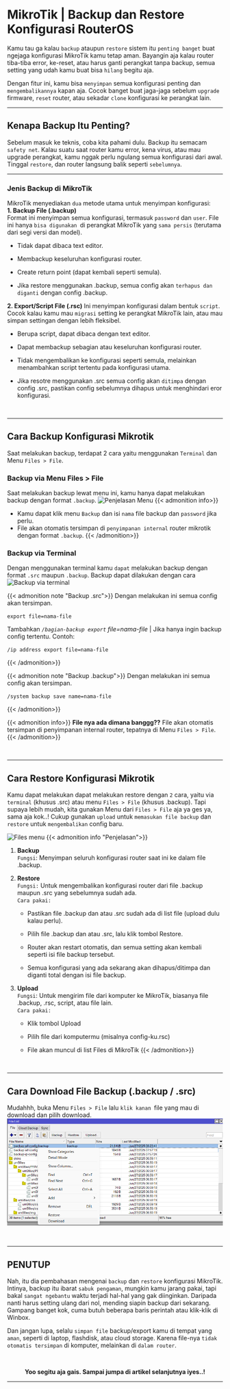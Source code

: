 # MikroTik | Backup dan Restore Konfigurasi RouterOS


<!--more-->

Kamu tau ga kalau `backup` ataupun `restore` sistem itu `penting banget` buat ngejaga konfigurasi MikroTik kamu tetap aman. Bayangin aja kalau router tiba-tiba error, ke-reset, atau harus ganti perangkat tanpa backup, semua setting yang udah kamu buat bisa `hilang` begitu aja.

Dengan fitur ini, kamu bisa `menyimpan` semua konfigurasi penting dan `mengembalikannya` kapan aja. Cocok banget buat jaga-jaga sebelum `upgrade` firmware, `reset` router, atau sekadar `clone` konfigurasi ke perangkat lain.

---
## Kenapa Backup Itu Penting?
Sebelum masuk ke teknis, coba kita pahami dulu. Backup itu semacam `safety net`. Kalau suatu saat router kamu error, kena virus, atau mau upgrade perangkat, kamu nggak perlu ngulang semua konfigurasi dari awal. Tinggal `restore`, dan router langsung balik seperti `sebelumnya`.

---
### Jenis Backup di MikroTik
MikroTik menyediakan `dua` metode utama untuk menyimpan konfigurasi: <br>
**1. Backup File (.backup)** <br>
Format ini menyimpan semua konfigurasi, termasuk `password` dan `user`. File ini hanya `bisa digunakan `di perangkat MikroTik yang `sama persis` (terutama dari segi versi dan model).
  - Tidak dapat dibaca text editor.

  - Membackup keseluruhan konfigurasi router.
  - Create return point (dapat kembali seperti semula).
  - Jika restore menggunakan .backup, semua config akan `terhapus dan diganti` dengan config .backup.

**2. Export/Script File (.rsc)**
Ini menyimpan konfigurasi dalam bentuk `script`. Cocok kalau kamu mau `migrasi` setting ke perangkat MikroTik lain, atau mau simpan settingan dengan lebih fleksibel.
  - Berupa script, dapat dibaca dengan text editor.

  - Dapat membackup sebagian atau keseluruhan konfigurasi router.
  - Tidak mengembalikan ke konfigurasi seperti semula, melainkan menambahkan script tertentu pada konfigurasi utama.
  - Jika resotre menggunakan .src semua config akan `ditimpa` dengan config .src, pastikan config sebelumnya dihapus untuk menghindari eror konfigurasi.

<br>

---
## Cara Backup Konfigurasi Mikrotik
Saat melakukan backup, terdapat 2 cara yaitu menggunakan `Terminal` dan Menu `Files > File`.

### Backup via Menu Files > File
Saat melakukan backup lewat menu ini, kamu hanya dapat melakukan backup dengan format `.backup`.
![](/images/backup-file.png "Penjelasan Menu")
{{< admonition info>}}
- Kamu dapat klik menu `Backup` dan isi `nama` file backup dan `password` jika perlu.
- File akan otomatis tersimpan di `penyimpanan internal` router mikrotik dengan format `.backup`.
{{< /admonition>}}

### Backup via Terminal
Dengan menggunakan terminal kamu `dapat` melakukan backup dengan format `.src` maupun `.backup`. Backup dapat dilakukan dengan cara
![](/images/backup-terminal.png "Backup via terminal")

{{< admonition note "Backup .src">}}
Dengan melakukan ini semua config akan tersimpan.
```
export file=nama-file
```
Tambahkan *`/bagian-backup export` file=nama-file* | Jika hanya ingin backup config tertentu. Contoh:
```
/ip address export file=nama-file
```
{{< /admonition>}}

{{< admonition note "Backup .backup">}}
Dengan melakukan ini semua config akan tersimpan.
```
/system backup save name=nama-file
```
{{< /admonition>}}

{{< admonition info>}}
**File nya ada dimana banggg??** File akan otomatis tersimpan di penyimpanan internal router, tepatnya di Menu `Files > File`.
{{< /admonition>}}

<br>

---
## Cara Restore Konfigurasi Mikrotik
Kamu dapat melakukan dapat melakukan restore dengan `2` cara, yaitu via `terminal` (khusus .src) atau menu `Files > File` (khusus .backup). Tapi supaya lebih mudah, kita gunakan Menu dari `Files > File` aja ya ges ya, sama aja kok..! Cukup gunakan `upload` untuk `memasukan file backup` dan `restore` untuk `mengembalikan` config baru.

![](/images/menu-files.png "Files menu")
{{< admonition info "Penjelasan">}}
1. **Backup** <br>
`Fungsi`: Menyimpan seluruh konfigurasi router saat ini ke dalam file .backup.

2. **Restore** <br>
`Fungsi:` Untuk mengembalikan konfigurasi router dari file .backup maupun .src yang sebelumnya sudah ada. <br>
`Cara pakai:` <br>
    - Pastikan file .backup dan atau .src sudah ada di list file (upload dulu kalau perlu).

    - Pilih file .backup dan atau .src, lalu klik tombol Restore.
    - Router akan restart otomatis, dan semua setting akan kembali seperti isi file backup tersebut.
    - Semua konfigurasi yang ada sekarang akan dihapus/ditimpa dan diganti total dengan isi file backup.

3. **Upload** <br>
`Fungsi`: Untuk mengirim file dari komputer ke MikroTik, biasanya file .backup, .rsc, script, atau file lain. <br>
`Cara pakai:` <br>
    - Klik tombol Upload
    
    - Pilih file dari komputermu (misalnya config-ku.rsc)
    - File akan muncul di list Files di MikroTik
{{< /admonition>}}

<br>

---
## Cara Download File Backup (.backup / .src)
Mudahhh, buka Menu `Files > File` lalu `klik kanan `file yang mau di download dan pilih download.
![](images/download-files.png "Download files")

<br>

---
## PENUTUP
Nah, itu dia pembahasan mengenai `backup` dan `restore` konfigurasi MikroTik. Intinya, backup itu ibarat `sabuk pengaman`, mungkin kamu jarang pakai, tapi bakal `sangat ngebantu` waktu terjadi hal-hal yang gak diinginkan. Daripada nanti harus setting ulang dari nol, mending siapin backup dari sekarang. Gampang banget kok, cuma butuh beberapa baris perintah atau klik-klik di Winbox.

Dan jangan lupa, selalu `simpan file` backup/export kamu di tempat yang `aman`, seperti di laptop, flashdisk, atau cloud storage. Karena file-nya `tidak otomatis tersimpan` di komputer, melainkan di `dalam router`. 

<br>

<p align="center"><strong>Yoo segitu aja gais. Sampai jumpa di artikel selanjutnya iyes..!</strong></p>

---
